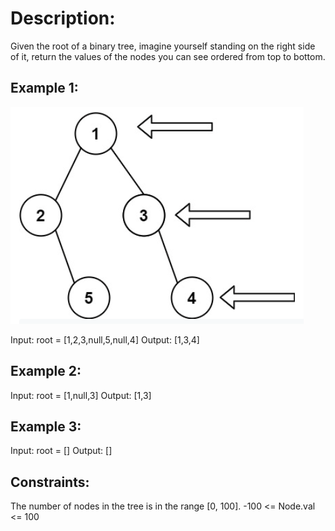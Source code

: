 # Description:

Given the root of a binary tree, imagine yourself standing on the right side of it, return the values of the nodes you can see ordered from top to bottom.

## Example 1:

![ex1](../199_Binary_Tree_Right_Side_view/ex1.png)

Input: root = [1,2,3,null,5,null,4]
Output: [1,3,4]

## Example 2:

Input: root = [1,null,3]
Output: [1,3]

## Example 3:

Input: root = []
Output: []

## Constraints:

The number of nodes in the tree is in the range [0, 100].
-100 <= Node.val <= 100
